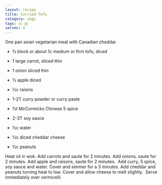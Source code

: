 ```yaml
---
layout: recipe
title: Curried Tofu
category: vegi
tags: Ⓥ ㉚
serves: 4
---
```

One pan asian vegetarian meal with Canadian cheddar.

- ½ block or about 1c medium or firm tofu, diced
- 1 large carrot, sliced thin
- 1 onion sliced thin
- ½ apple diced
- ½c raisins


- 1-2T curry powder or curry paste
- ½t McCormicks Chinese 5 spice
- 2-3T soy sauce
- ½c water
- ½c diced cheddar cheese
- ½c peanuts


Heat oil in wok. Add carrots and saute for 2 minutes. Add onions, saute for 2 minutes. Add apple and raisons, saute for 2 minutes.&nbsp; Add curry, 5 spice, soy
sauce and water. Cover and simmer for a 3 minutes. Add cheddar and peanuts turning heat to low. Cover and allow cheese to melt slightly.&nbsp; Serve immediately over vermicelli.
